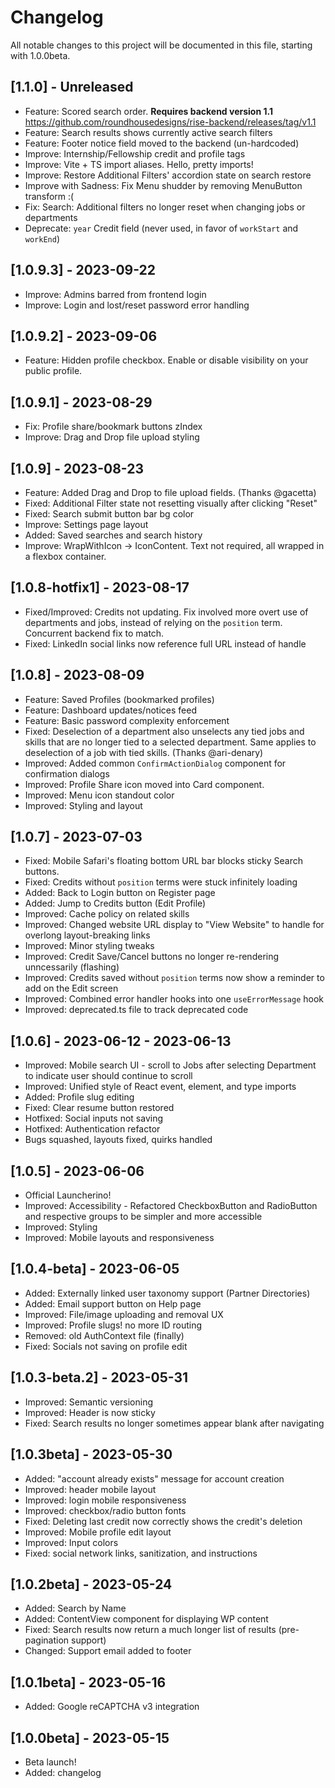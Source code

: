 # Changelog

All notable changes to this project will be documented in this file, starting with 1.0.0beta.

## \[1.1.0] - Unreleased

- Feature: Scored search order. **Requires backend version 1.1** <https://github.com/roundhousedesigns/rise-backend/releases/tag/v1.1>
- Feature: Search results shows currently active search filters
- Feature: Footer notice field moved to the backend (un-hardcoded)
- Improve: Internship/Fellowship credit and profile tags
- Improve: Vite + TS import aliases. Hello, pretty imports!
- Improve: Restore Additional Filters' accordion state on search restore
- Improve with Sadness: Fix Menu shudder by removing MenuButton transform :(
- Fix: Search: Additional filters no longer reset when changing jobs or departments
- Deprecate: `year` Credit field (never used, in favor of `workStart` and `workEnd`)

## \[1.0.9.3] - 2023-09-22

- Improve: Admins barred from frontend login
- Improve: Login and lost/reset password error handling

## \[1.0.9.2] - 2023-09-06

- Feature: Hidden profile checkbox. Enable or disable visibility on your public profile.

## \[1.0.9.1] - 2023-08-29

- Fix: Profile share/bookmark buttons zIndex
- Improve: Drag and Drop file upload styling

## \[1.0.9] - 2023-08-23

- Feature: Added Drag and Drop to file upload fields. (Thanks @gacetta)
- Fixed: Additional Filter state not resetting visually after clicking "Reset"
- Fixed: Search submit button bar bg color
- Improve: Settings page layout
- Added: Saved searches and search history
- Improve: WrapWithIcon -> IconContent. Text not required, all wrapped in a flexbox container.

## \[1.0.8-hotfix1] - 2023-08-17

- Fixed/Improved: Credits not updating. Fix involved more overt use of departments and jobs, instead of relying on the `position` term. Concurrent backend fix to match.
- Fixed: LinkedIn social links now reference full URL instead of handle

## \[1.0.8] - 2023-08-09

- Feature: Saved Profiles (bookmarked profiles)
- Feature: Dashboard updates/notices feed
- Feature: Basic password complexity enforcement
- Fixed: Deselection of a department also unselects any tied jobs and skills that are no longer tied to a selected department. Same applies to deselection of a job with tied skills. (Thanks @ari-denary)
- Improved: Added common `ConfirmActionDialog` component for confirmation dialogs
- Improved: Profile Share icon moved into Card component.
- Improved: Menu icon standout color
- Improved: Styling and layout

## \[1.0.7] - 2023-07-03

- Fixed: Mobile Safari's floating bottom URL bar blocks sticky Search buttons.
- Fixed: Credits without `position` terms were stuck infinitely loading
- Added: Back to Login button on Register page
- Added: Jump to Credits button (Edit Profile)
- Improved: Cache policy on related skills
- Improved: Changed website URL display to "View Website" to handle for overlong layout-breaking links
- Improved: Minor styling tweaks
- Improved: Credit Save/Cancel buttons no longer re-rendering unncessarily (flashing)
- Improved: Credits saved without `position` terms now show a reminder to add on the Edit screen
- Improved: Combined error handler hooks into one `useErrorMessage` hook
- Improved: deprecated.ts file to track deprecated code

## \[1.0.6] - 2023-06-12 - 2023-06-13

- Improved: Mobile search UI - scroll to Jobs after selecting Department to indicate user should continue to scroll
- Improved: Unified style of React event, element, and type imports
- Added: Profile slug editing
- Fixed: Clear resume button restored
- Hotfixed: Social inputs not saving
- Hotfixed: Authentication refactor
- Bugs squashed, layouts fixed, quirks handled

## \[1.0.5] - 2023-06-06

- Official Launcherino!
- Improved: Accessibility - Refactored CheckboxButton and RadioButton and respective groups to be simpler and more accessible
- Improved: Styling
- Improved: Mobile layouts and responsiveness

## \[1.0.4-beta] - 2023-06-05

- Added: Externally linked user taxonomy support (Partner Directories)
- Added: Email support button on Help page
- Improved: File/image uploading and removal UX
- Improved: Profile slugs! no more ID routing
- Removed: old AuthContext file (finally)
- Fixed: Socials not saving on profile edit

## \[1.0.3-beta.2] - 2023-05-31

- Improved: Semantic versioning
- Improved: Header is now sticky
- Fixed: Search results no longer sometimes appear blank after navigating

## \[1.0.3beta] - 2023-05-30

- Added: "account already exists" message for account creation
- Improved: header mobile layout
- Improved: login mobile responsiveness
- Improved: checkbox/radio button fonts
- Fixed: Deleting last credit now correctly shows the credit's deletion
- Improved: Mobile profile edit layout
- Improved: Input colors
- Fixed: social network links, sanitization, and instructions

## \[1.0.2beta] - 2023-05-24

- Added: Search by Name
- Added: ContentView component for displaying WP content
- Fixed: Search results now return a much longer list of results (pre-pagination support)
- Changed: Support email added to footer

## \[1.0.1beta] - 2023-05-16

- Added: Google reCAPTCHA v3 integration

## \[1.0.0beta] - 2023-05-15

- Beta launch!
- Added: changelog
